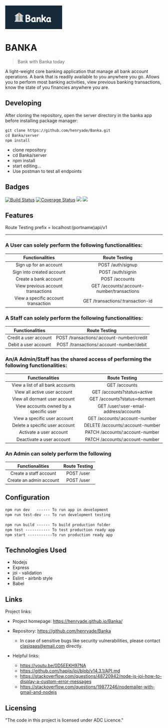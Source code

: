 
![Logo of the project](UI/images/banka-logo.png)

# BANKA
> Bank with Banka today

A light-weight core banking application that manage all bank account operations. A bank that is readily available to you anywhere you go. Allows you to perform most banking activities, view previous banking transactions, know the state of you financies anywhere you are.

## Developing

After cloning the repository, open the server directory in the banka app before installing package manager:

```shell
git clone https://github.com/henryade/Banka.git
cd Banka/server
npm install
```

- clone repository
- cd Banka/server
- npm install
- start editing...
- Use postman to test all endpoints

## Badges

[![Build Status](https://travis-ci.com/henryade/Banka.svg?branch=develop)](https://travis-ci.com/henryade/Banka)
[![Coverage Status](https://coveralls.io/repos/github/henryade/Banka/badge.svg?branch=develop)](https://coveralls.io/github/henryade/Banka?branch=develop)
<a href="https://codeclimate.com/github/henryade/Banka/maintainability"><img src="https://api.codeclimate.com/v1/badges/30d4b5e07e586ab752cc/maintainability" /></a>
<a href="https://codeclimate.com/github/henryade/Banka/test_coverage"><img src="https://api.codeclimate.com/v1/badges/30d4b5e07e586ab752cc/test_coverage" /></a>

## Features

Route Testing prefix = localhost:(portname)api/v1
***
### A User can solely perform the following functionalities:                               
|Functionalities                         | Route Testing                                |
|:--------------------------------------:|:--------------------------------------------:|
| Sign up for an account                 |POST /auth/signup                             |
| Sign into created account              |POST /auth/signin                             |
| Create a bank account                  |POST /accounts                                |
| View previous account transactions     |GET /accounts/:account-number/transactions    |
| View a specific account transaction    |GET /transactions/:transaction-id             |
  
### A Staff can solely perform the following functionalities:
|Functionalities                         | Route Testing                                |
|:--------------------------------------:|:--------------------------------------------:|
| Credit a user account                  |POST /transactions/:account-number/credit     |
| Debit a user account                   |POST /transactions/:account-number/debit      |

### An/A Admin/Staff has the shared access of performing the following functionalities:
|Functionalities                         | Route Testing                                |
|:--------------------------------------:|:--------------------------------------------:|
|View a list of all bank accounts        |GET /accounts                                 |
|View all active user account            |GET /accounts?status=active                   |
|View all dormant user account           |GET /accounts?status=dormant                  |
|View accounts owned by a specific user  |GET /user/:user-email-address/accounts        |
|View a specific user account            |GET /accounts/:account-number                 |
|Delete a specific user account          |DELETE /accounts/:account-number              |
|Activate a user account                 |PATCH /accounts/:account-number               |
|Deactivate a user account               |PATCH /accounts/:account-number               |

### An Admin can solely perform the following
|Functionalities                         | Route Testing                                |
|:--------------------------------------:|:--------------------------------------------:|
| Create a staff account                 |POST /user                                    |
| Create an admin account                |POST /user                                    |

## Configuration

```
npm run dev   ------ To run app in development
npm run test-dev --- To run development testing

npm run build ------ To build production folder
npm test ----------- To test production ready app
npm start -----------To run production ready app
```

## Technologies Used

*   Nodejs
*   Express
*   joi - validation
*   Eslint - airbnb style
*   Babel 

## Links

Project links:
- Project homepage: https://henryade.github.io/Banka/
- Repository: https://github.com/henryade/Banka

  - In case of sensitive bugs like security vulnerabilities, please contact
    clasiqaas@email.com directly.
- Helpful links:
  - https://youtu.be/0D5EEKH97NA
  - https://github.com/hapijs/joi/blob/v14.3.1/API.md
  - https://stackoverflow.com/questions/48720942/node-js-joi-how-to-display-a-custom-error-messages
  - https://stackoverflow.com/questions/19877246/nodemailer-with-gmail-and-nodejs

## Licensing

"The code in this project is licensed under ADC Licence."

